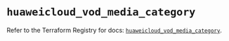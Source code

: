 # `huaweicloud_vod_media_category`

Refer to the Terraform Registry for docs: [`huaweicloud_vod_media_category`](https://registry.terraform.io/providers/huaweicloud/huaweicloud/1.71.1/docs/resources/vod_media_category).
